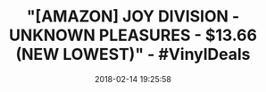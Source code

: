 ---
title: >-
  "[AMAZON] JOY DIVISION - UNKNOWN PLEASURES - $13.66 (NEW LOWEST)" -
  #VinylDeals
name: Unknown Pleasures (180 Gram Vinyl)
date: '2018-02-14 19:25:58'
buy_now: >-
  https://www.amazon.com/Pleasures-180-Gram-Vinyl/dp/B00XILAIWI?SubscriptionId=AKIAIA5RBQIWQVTCUEUQ&tag=coldcutdeals-20&linkCode=xm2&camp=2025&creative=165953&creativeASIN=B00XILAIWI
description_markdown: |+
  Unknown Pleasures (180 Gram Vinyl)

    - Joy Division - Unknown Pleasures (180 Gram Vinyl)

    - Side one1

    - "Disorder" 3:32 2

    - "Day of the Lords" 4:49 3

    - "Candidate" 3:05 4

tweet_id_str: '963856863514316801'
price: ''
you_save: ''
asin: B00XILAIWI
image: 'https://images-na.ssl-images-amazon.com/images/I/31hAAd0SbUL.jpg'

---
